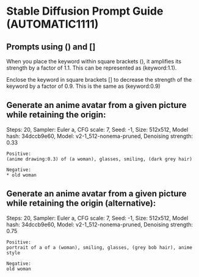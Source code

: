 # Stable Diffusion Prompt Guide (AUTOMATIC1111)

Prompts using () and []
---

When you place the keyword within square brackets (), it amplifies its strength by a factor of 1.1. This can be represented as (keyword:1.1).

Enclose the keyword in square brackets [] to decrease the strength of the keyword by a factor of 0.9. This is the same as (keyword:0.9)

## Generate an anime avatar from a given picture while retaining the origin:

Steps: 20, Sampler: Euler a, CFG scale: 7, Seed: -1, Size: 512x512, Model hash: 34dccb9e60, Model: v2-1_512-nonema-pruned, Denoising strength: 0.33

```
Positive:
(anime drawing:0.3) of (a woman), glasses, smiling, (dark grey hair)

Negative:
* old woman
```

## Generate an anime avatar from a given picture while retaining the origin (alternative):

Steps: 20, Sampler: Euler a, CFG scale: 7, Seed: -1, Size: 512x512, Model hash: 34dccb9e60, Model: v2-1_512-nonema-pruned, Denoising strength: 0.75

```
Positive:
portrait of a of a (woman), smiling, glasses, (grey bob hair), anime style

Negative:
old woman
```